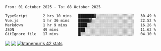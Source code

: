 <!--START_SECTION:waka-->

```txt
From: 01 October 2025 - To: 08 October 2025

TypeScript       2 hrs 10 mins   ███████▓░░░░░░░░░░░░░░░░░   30.49 %
Vue.js           1 hr 36 mins    █████▓░░░░░░░░░░░░░░░░░░░   22.52 %
Markdown         1 hr 9 mins     ████░░░░░░░░░░░░░░░░░░░░░   16.26 %
JSON             49 mins         ███░░░░░░░░░░░░░░░░░░░░░░   11.62 %
GitIgnore file   17 mins         █░░░░░░░░░░░░░░░░░░░░░░░░   04.10 %
```

<!--END_SECTION:waka-->
<a href="https://github.com/anuraghazra/github-readme-stats">
  <img align="left" src="https://github-readme-stats.vercel.app/api?username=Tanesan&count_private=true&show_icons=true" />
<img align="left" src="https://github-readme-stats.vercel.app/api/top-langs/?username=Tanesan" />
</a>

[![ktanemur's 42 stats](https://badge42.vercel.app/api/v2/cl1wslf6s002109l771rng2w8/stats?cursusId=21&coalitionId=62)](https://github.com/JaeSeoKim/badge42)
